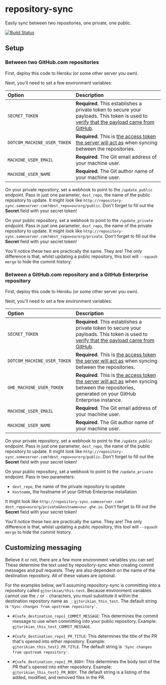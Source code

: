 repository-sync
===============

Easily sync between two repositories, one private, one public.

[![Build Status](https://travis-ci.org/gjtorikian/repository-sync.svg?branch=master)](https://travis-ci.org/gjtorikian/repository-sync)

## Setup

### Between two GitHub.com repositories

First, deploy this code to Heroku (or some other server you own).

Next, you'll need to set a few environment variables:

| Option | Description
| :----- | :----------
| `SECRET_TOKEN` | **Required**. This establishes a private token to secure your payloads. This token is used to [verify that the payload came from GitHub](https://developer.github.com/webhooks/securing/).
| `DOTCOM_MACHINE_USER_TOKEN` | **Required**.  This is [the access token the server will act as](https://help.github.com/articles/creating-an-access-token-for-command-line-use) when syncing between the repositories.
| `MACHINE_USER_EMAIL` | **Required**. The Git email address of your machine user.
| `MACHINE_USER_NAME` | **Required**. The Git author name of your machine user.


On your private repository, set a webhook to point to the `/update_public` endpoint.
Pass in just one parameter, `dest_repo`, the name of the public repository to update. It might look like `http://repository-sync.someserver.com?dest_repo=ourorg/public`. Don't forget to fill out the **Secret** field with your secret token!

On your public repository, set a webhook to point to the `/update_private` endpoint.
Pass in just one parameter, `dest_repo`, the name of the private repository to update. It might look like `http://repository-sync.someserver.com?dest_repo=ourorg/private`. Don't forget to fill out the **Secret** field with your secret token!

You'll notice these two are practically the same. They are! The only difference is
that, whilst updating a public repository, this tool will `--squash merge` to hide
the commit history.

### Between a GitHub.com repository and a GitHub Enterprise repository

First, deploy this code to Heroku (or some other server you own).

Next, you'll need to set a few environment variables:

| Option | Description
| :----- | :----------
| `SECRET_TOKEN` | **Required**. This establishes a private token to secure your payloads. This token is used to [verify that the payload came from GitHub](https://developer.github.com/webhooks/securing/).
| `DOTCOM_MACHINE_USER_TOKEN` | **Required**.  This is [the access token the server will act as](https://help.github.com/articles/creating-an-access-token-for-command-line-use) when syncing between the repositories.
| `GHE_MACHINE_USER_TOKEN` | **Required**.  This is [the access token the server will act as](https://help.github.com/articles/creating-an-access-token-for-command-line-use) when syncing between the repositories, generated on your GitHub Enterprise instance.
| `MACHINE_USER_EMAIL` | **Required**. The Git email address of your machine user.
| `MACHINE_USER_NAME` | **Required**. The Git author name of your machine user.

On your private repository, set a webhook to point to the `/update_public` endpoint.
Pass in just one parameter, `dest_repo`, the name of the public repository to update. It might look like `http://repository-sync.someserver.com?dest_repo=ourorg/public`. Don't forget to fill out the **Secret** field with your secret token!

On your public repository, set a webhook to point to the `/update_private` endpoint.
Pass in two parameters:

* `dest_repo`, the name of the private repository to update
* `hostname`, the hostname of your GitHub Enterprise installation

It might look like `http://repository-sync.someserver.com?dest_repo=ourorg/private&hostname=our.ghe.io`. Don't forget to fill out the **Secret** field with your secret token!

You'll notice these two are practically the same. They are! The only difference is
that, whilst updating a public repository, this tool will `--squash merge` to hide
the commit history.

## Customizing messaging

Believe it or not, there are a few more environment variables you can set! These determine the text used by repository-sync when creating commit messages and pull requests. They are also dependent on the name of the destination repository. All of these values are optional.

For the examples below, we'll assuming repository-sync is committing into a repository called `gjtorikian/this-test`. Because environment variables cannot use the `/` or `-` characters, you must substitute it within the destination repository name as `_`: `gjtorikian_this_test`. The default string is `'Sync changes from upstream repository'`.

* `#{safe_destination_repo}_COMMIT_MESSAGE`: This determines the commit message to use when committing into your public repository. Example: `gjtorikian_this_test_COMMIT_MESSAGE`.

* `#{safe_destination_repo}_PR_TITLE`: This determines the title of the PR that's opened into either repository. Example: `gjtorikian_this_test}_PR_TITLE`. The default string is `'Sync changes from upstream repository'`.

* `#{safe_destination_repo}_PR_BODY`: This determines the body text of the PR that's opened into either repository. Example: `gjtorikian_this_test}_PR_BODY`. The default string is a listing of the added, modified, and removed files in the PR.
